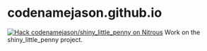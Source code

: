 codenamejason.github.io
=======================
[![Hack codenamejason/shiny_little_penny on Nitrous](https://d3o0mnbgv6k92a.cloudfront.net/assets/hack-l-v1-d464cf470a5da050619f6f247a1017ec.png)](https://www.nitrous.io/hack_button?source=embed&runtime=nodejs&repo=codenamejason%2Fshiny_little_penny&file_to_open=README)
Work on the shiny_little_penny project.
